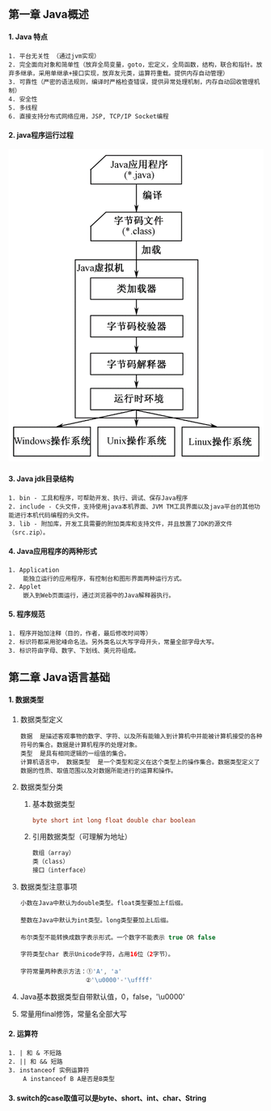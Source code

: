 ## 第一章 Java概述

#### 1. Java 特点

```
1. 平台无关性 （通过jvm实现）
2. 完全面向对象和简单性（放弃全局变量，goto，宏定义，全局函数，结构，联合和指针。放弃多继承，采用单继承+接口实现，放弃友元类，运算符重载。提供内存自动管理）
3. 可靠性（严密的语法规则，编译时严格检查错误，提供异常处理机制，内存自动回收管理机制）
4. 安全性
5. 多线程
6. 直接支持分布式网络应用，JSP, TCP/IP Socket编程
```

#### 2. java程序运行过程

![](2020_JAVA_COURSE.assets/2020_JAVA_COURSE01.png)

#### 3. Java jdk目录结构

```
1. bin - 工具和程序，可帮助开发、执行、调试、保存Java程序
2. include - C头文件，支持使用java本机界面、JVM TM工具界面以及java平台的其他功能进行本机代码编程的头文件。
3. lib - 附加库，开发工具需要的附加类库和支持文件，并且放置了JDK的源文件（src.zip）。
```

#### 4. Java应用程序的两种形式

```
1. Application 
	能独立运行的应用程序，有控制台和图形界面两种运行方式。
2. Applet
	嵌入到Web页面运行，通过浏览器中的Java解释器执行。
```

#### 5.  程序规范

```
1. 程序开始加注释（目的，作者，最后修改时间等）
2. 标识符都采用驼峰命名法。另外类名以大写字母开头，常量全部字母大写。
3. 标识符由字母、数字、下划线、美元符组成。
```

## 第二章 Java语言基础

#### 1. 数据类型

1. 数据类型定义

    ```
    数据  是描述客观事物的数字、字符、以及所有能输入到计算机中并能被计算机接受的各种符号的集合。数据是计算机程序的处理对象。
    类型  是具有相同逻辑的一组值的集合。
    计算机语言中， 数据类型  是一个类型和定义在这个类型上的操作集合。数据类型定义了数据的性质、取值范围以及对数据所能进行的运算和操作。
    ```

2. 数据类型分类

    1. 基本数据类型

        ```java
        byte short int long float double char boolean
        ```

    2. 引用数据类型（可理解为地址）

        ```java
        数组（array）
        类（class）
        接口（interface）
        ```

        

3. 数据类型注意事项

    ```java
    小数在Java中默认为double类型。float类型要加上f后缀。
    
    整数在Java中默认为int类型。long类型要加上L后缀。
    
    布尔类型不能转换成数字表示形式。一个数字不能表示 true OR false
    
    字符类型char 表示Unicode字符，占用16位（2字节）。
    
    字符常量两种表示方法：①'A', 'a'
    				  ②'\u0000'-'\uffff'
    ```

4. Java基本数据类型自带默认值，0，false，'\u0000'

5. 常量用final修饰，常量名全部大写

#### 2. 运算符

```
1. | 和 & 不短路
2. || 和 && 短路
3. instanceof 实例运算符
	A instanceof B A是否是B类型
```

#### 3. switch的case取值可以是byte、short、int、char、String